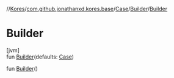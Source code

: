 //[Kores](../../../../index.md)/[com.github.jonathanxd.kores.base](../../index.md)/[Case](../index.md)/[Builder](index.md)/[Builder](-builder.md)

# Builder

[jvm]\
fun [Builder](-builder.md)(defaults: [Case](../index.md))

fun [Builder](-builder.md)()
